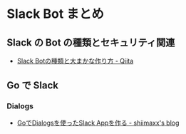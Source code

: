 # Slack Bot まとめ

## Slack の Bot の種類とセキュリティ関連

- [Slack Botの種類と大まかな作り方 - Qiita](https://qiita.com/namutaka/items/233a83100c94af033575)

## Go で Slack 

### Dialogs

- [GoでDialogsを使ったSlack Appを作る - shiimaxx's blog](https://shiimaxx.hatenablog.com/entry/go-dialogs-slack-app)